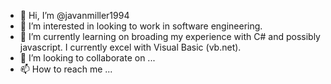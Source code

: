 - 👋 Hi, I’m @javanmiller1994
- 👀 I’m interested in looking to work in software engineering.
- 🌱 I’m currently learning on broading my experience with C# and possibly javascript. I currently excel with Visual Basic (vb.net).
- 💞️ I’m looking to collaborate on ...
- 📫 How to reach me ...

<!---
javanmiller1994/javanmiller1994 is a ✨ special ✨ repository because its `README.md` (this file) appears on your GitHub profile.
You can click the Preview link to take a look at your changes.
--->
